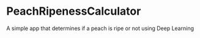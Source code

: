 # PeachRipenessCalculator
A simple app that determines if a peach is ripe or not using Deep Learning
